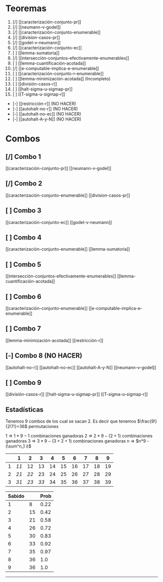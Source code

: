# Teoremas
01. [/] [[caracterización-conjunto-pr]] 
02. [/] [[neumann-v-godel]]  
03. [/] [[caracterización-conjunto-enumerable]] 
04. [/] [[division-casos-pr]] 
05. [/] [[godel-v-neumann]] 
06. [/] [[caracterización-conjunto-ec]] 
07. [ ] [[lemma-sumatoria]] 
08. [/] [[intersección-conjuntos-efectivamente-enumerables]] 
09. [ ] [[lemma-cuantificación-acotada]] 
10. [/] [[e-computable-implica-e-enumerable]] 
11. [ ] [[caracterización-conjunto-r-enumerable]] 
12. [ ] [[lemma-minimización-acotada]] (Incompleto)
13. [ ] [[división-casos-r]] 
14. [ ] [[halt-sigma-u-sigmap-pr]] 
15. [ ] [[T-sigma-u-sigmap-r]] 

- [-] [[restricción-r]] (NO HACER)
- [-] [[autohalt-no-r]] (NO HACER)
- [-] [[autohalt-no-ec]] (NO HACER)
- [-] [[autohalt-A-y-N]] (NO HACER)

# Combos
## [/] Combo 1
[[caracterización-conjunto-pr]]
[[neumann-v-godel]]
## [/] Combo 2
[[caracterización-conjunto-enumerable]]
[[division-casos-pr]]
## [ ] Combo 3
[[caracterización-conjunto-ec]]
[[godel-v-neumann]]
## [ ] Combo 4
[[caracterización-conjunto-enumerable]]
[[lemma-sumatoria]]
## [ ] Combo 5
[[intersección-conjuntos-efectivamente-enumerables]]
[[lemma-cuantificación-acotada]]
## [ ] Combo 6
[[caracterización-conjunto-enumerable]]
[[e-computable-implica-e-enumerable]]
## [ ] Combo 7
[[lemma-minimización-acotada]]
[[restricción-r]]
## [-] Combo 8 (NO HACER)
[[autohalt-no-r]]
[[autohalt-no-ec]]
[[autohalt-A-y-N]]
[[neumann-v-godel]]
## [ ] Combo 9
[[división-casos-r]]
[[halt-sigma-u-sigmap-pr]]
[[T-sigma-u-sigmap-r]]

Estadísticas
---

Tenemos 9 combos de los cual se sacan 2.
Es decir que tenemos $\frac{9!}{2!7!}=36$ permutaciones

1 => $1*9-1$ combinaciones ganadoras
2 => $2*9-(2+1)$ combinaciones ganadoras
3 => $3*9-(3+2+1)$ combinaciones ganadoras
n => $n*9 - (\sum^n_1 i)$ 

|     | 1    | 2    | 3    | 4   | 5   | 6   | 7   | 8   | 9   |
| --- | ---- | ---- | ---- | --- | --- | --- | --- | --- | --- |
| 1   | *11* | 12   | 13   | 14  | 15  | 16  | 17  | 18  | 19  |
| 2   | *21* | *22* | 23   | 24  | 25  | 26  | 27  | 28  | 29  |
| 3   | *31* | *23* | *33* | 34  | 35  | 36  | 37  | 38  | 39  |

|Sabido| |Prob|
|---|---|---|
|1 |  8 | 0.22|
|2 | 15 | 0.42|
|3 | 21 | 0.58|
|4 | 26 | 0.72|
|5 | 30 | 0.83|
|6 | 33 | 0.92|
|7 | 35 | 0.97|
|8 | 36 | 1.0|
|9 | 36 | 1.0|

---
